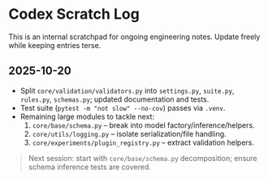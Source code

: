 # Codex Scratch Log

This is an internal scratchpad for ongoing engineering notes. Update freely while keeping entries terse.

## 2025-10-20

- Split `core/validation/validators.py` into `settings.py`, `suite.py`, `rules.py`, `schemas.py`; updated documentation and tests.
- Test suite (`pytest -m "not slow" --no-cov`) passes via `.venv`.
- Remaining large modules to tackle next:
  1. `core/base/schema.py` – break into model factory/inference/helpers.
  2. `core/utils/logging.py` – isolate serialization/file handling.
  3. `core/experiments/plugin_registry.py` – extract validation helpers.

> Next session: start with `core/base/schema.py` decomposition; ensure schema inference tests are covered.
